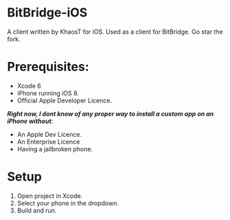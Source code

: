 BitBridge-iOS
=============

A client written by KhaosT for iOS. Used as a client for BitBridge. Go star the fork.


Prerequisites:
==============

* Xcode 6
* iPhone running iOS 8.
* Official Apple Developer Licence.


***Right now, I dont know of any proper way to install a custom app on an iPhone without***:
* An Apple Dev Licence.
* An Enterprise Licence
* Having a jailbroken phone.

Setup
=====
1. Open project in Xcode.
2. Select your phone in the dropdown.
3. Build and run.
